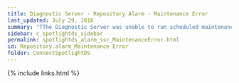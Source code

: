 ```yaml
---
title: ﻿Diagnostic Server - Repository Alarm - Maintenance Error
last_updated: July 29, 2016
summary: "TThe Diagnostic Server was unable to run scheduled maintenance procedures on the Spotlight Statistics Repository."
sidebar: c_spotlightds_sidebar
permalink: spotlightds_alarm_ssr_MaintenanceError.html
id: Repository.alarm_Maintenance Error
folder: ConnectSpotlightDS
---
```



{% include links.html %}
